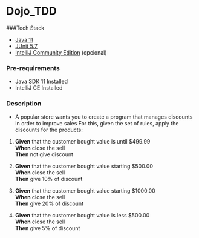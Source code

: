# Dojo_TDD

###Tech Stack

* [Java 11](https://www.oracle.com/br/java/technologies/javase/jdk11-archive-downloads.html)
* [JUnit 5.7](https://junit.org/junit5/docs/current/release-notes/index.html)
* [IntelliJ Community Edition](https://www.jetbrains.com/idea/download/#section=mac) (opcional)

### Pre-requirements
* Java SDK 11 Installed
* IntelliJ CE Installed

### Description

* A popular store wants you to create a program that manages discounts in order to improve sales 
For this, given the set of rules, apply the discounts for the products:
  
1. **Given** that the customer bought value is until $499.99
   <br/>**When** close the sell 
   <br/>**Then** not give discount <br/>
   

2. **Given** that the customer bought value starting $500.00
   <br/>**When** close the sell
   <br/>**Then** give 10% of discount <br/>
   

3. **Given** that the customer bought value starting $1000.00
   <br/>**When** close the sell
   <br/>**Then** give 20% of discount<br/>
   

4. **Given** that the customer bought value is less $500.00
   <br/>**When** close the sell
   <br/>**Then** give 5% of discount <br/>



